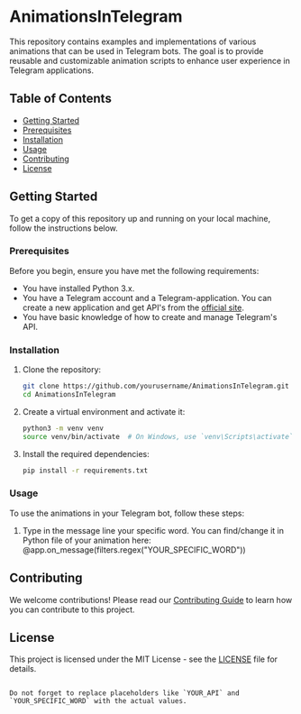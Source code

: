 
# AnimationsInTelegram

This repository contains examples and implementations of various animations that can be used in Telegram bots. The goal is to provide reusable and customizable animation scripts to enhance user experience in Telegram applications.

## Table of Contents

- [Getting Started](#getting-started)
- [Prerequisites](#prerequisites)
- [Installation](#installation)
- [Usage](#usage)
- [Contributing](#contributing)
- [License](#license)

## Getting Started

To get a copy of this repository up and running on your local machine, follow the instructions below.

### Prerequisites

Before you begin, ensure you have met the following requirements:

- You have installed Python 3.x.
- You have a Telegram account and a Telegram-application. You can create a new application and get API's from the [official site](https://my.telegram.org/auth).
- You have basic knowledge of how to create and manage Telegram's API.

### Installation

1. Clone the repository:

    ```sh
    git clone https://github.com/yourusername/AnimationsInTelegram.git
    cd AnimationsInTelegram
    ```

2. Create a virtual environment and activate it:

    ```sh
    python3 -m venv venv
    source venv/bin/activate  # On Windows, use `venv\Scripts\activate`
    ```

3. Install the required dependencies:

    ```sh
    pip install -r requirements.txt
    ```

### Usage

To use the animations in your Telegram bot, follow these steps:

1. Type in the message line your specific word. You can find/change it in Python file of your animation here: @app.on_message(filters.regex("YOUR_SPECIFIC_WORD"))


## Contributing

We welcome contributions! Please read our [Contributing Guide](CONTRIBUTING.md) to learn how you can contribute to this project.

## License

This project is licensed under the MIT License - see the [LICENSE](LICENSE) file for details.
```

Do not forget to replace placeholders like `YOUR_API` and `YOUR_SPECIFIC_WORD` with the actual values.
